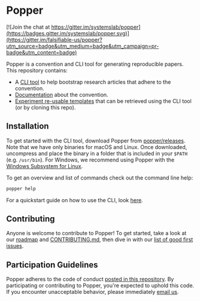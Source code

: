# Popper

[![Join the chat at https://gitter.im/systemslab/popper](https://badges.gitter.im/systemslab/popper.svg)](https://gitter.im/falsifiable-us/popper?utm_source=badge&utm_medium=badge&utm_campaign=pr-badge&utm_content=badge)

Popper is a convention and CLI tool for generating reproducible papers. This repository contains:

  * A [CLI tool](popper/) to help bootstrap research articles that 
    adhere to the convention.
  * [Documentation](http://popper.readthedocs.io/en/latest/) about the 
    convention.
  * [Experiment re-usable templates](templates/) that can be retrieved using the
    CLI tool (or by cloning this repo).

## Installation

To get started with the CLI tool, download Popper from  [popper/releases](https://github.com/systemslab/popper/releases). Note  that we have only binaries for macOS and Linux. Once downloaded, uncompress and place the binary in a folder that is  included in your `$PATH` (e.g. `/usr/bin`). For Windows, we recommend using Popper with the [Windows Subsystem for Linux](https://msdn.microsoft.com/en-us/commandline/wsl/install-win10). 

To get an overview and list of commands check out the command line 
help:

```bash
popper help
```

For a quickstart guide on how to use the CLI, look [here](http://popper.readthedocs.io/en/latest/protocol/getting_started.html#quickstart-guide).

## Contributing

Anyone is welcome to contribute to Popper! To get started, take a look at our [roadmap](https://github.com/systemslab/popper/issues/1) and [CONTRIBUTING.md](CONTRIBUTING.md), then dive in with our [list of good first issues](https://github.com/systemslab/popper/issues?q=is%3Aopen+is%3Aissue+label%3A%22good+first+issue%22+label%3Ahacktoberfest).

## Participation Guidelines

Popper adheres to the code of conduct [posted in this repository](CODE_OF_CONDUCT.md). By participating or contributing to Popper, you're expected to uphold this code. If you encounter unacceptable behavior, please immediately [email us](mailto:ivo@cs.ucsc.edu).
